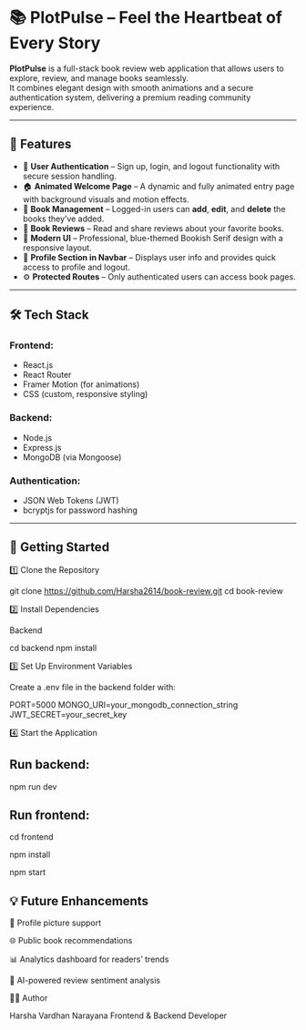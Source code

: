 # 📚 PlotPulse – Feel the Heartbeat of Every Story

**PlotPulse** is a full-stack book review web application that allows users to explore, review, and manage books seamlessly.  
It combines elegant design with smooth animations and a secure authentication system, delivering a premium reading community experience.

---

## 🌟 Features

- 🔐 **User Authentication** – Sign up, login, and logout functionality with secure session handling.  
- 🏠 **Animated Welcome Page** – A dynamic and fully animated entry page with background visuals and motion effects.  
- 📖 **Book Management** – Logged-in users can **add**, **edit**, and **delete** the books they’ve added.  
- 💬 **Book Reviews** – Read and share reviews about your favorite books.  
- 🎨 **Modern UI** – Professional, blue-themed Bookish Serif design with a responsive layout.  
- 👤 **Profile Section in Navbar** – Displays user info and provides quick access to profile and logout.  
- ⚙️ **Protected Routes** – Only authenticated users can access book pages.

---

## 🛠️ Tech Stack

### Frontend:
- React.js  
- React Router  
- Framer Motion (for animations)  
- CSS (custom, responsive styling)

### Backend:
- Node.js  
- Express.js  
- MongoDB (via Mongoose)

### Authentication:
- JSON Web Tokens (JWT)
- bcryptjs for password hashing

---

## 🚀 Getting Started

1️⃣ Clone the Repository

git clone https://github.com/Harsha2614/book-review.git
cd book-review

2️⃣ Install Dependencies

Backend

cd backend
npm install

3️⃣ Set Up Environment Variables

Create a .env file in the backend folder with:

PORT=5000
MONGO_URI=your_mongodb_connection_string
JWT_SECRET=your_secret_key

4️⃣ Start the Application

## Run backend:

npm run dev

## Run frontend:

cd frontend

npm install

npm start

## 💡 Future Enhancements

📸 Profile picture support

🌐 Public book recommendations

📊 Analytics dashboard for readers’ trends

🧠 AI-powered review sentiment analysis

👨‍💻 Author

Harsha Vardhan Narayana
Frontend & Backend Developer


